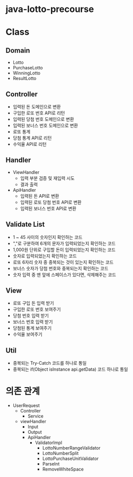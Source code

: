 # java-lotto-precourse

# Class

## Domain
- Lotto
- PurchaseLotto
- WinningLotto
- ResultLotto

## Controller
- 입력된 돈 도메인으로 변환
- 구입한 로또 번호 API로 리턴
- 입력된 당첨 번호 도메인으로 변환
- 입력된 보너스 번호 도메인으로 변환
- 로또 통계
- 당첨 통계 API로 리턴
- 수익율 API로 리턴

## Handler
- ViewHandler
  - 입력 부분 검증 및 재입력 시도
  - 결과 출력
- ApiHandler
  - 입력된 돈 API로 변환
  - 입력된 로또 당첨 번호 API로 변환
  - 입력된 보너스 번호 API로 변환

## Validate List
- 1 ~ 45 사이의 숫자인지 확인하는 코드
- ","로 구분하여 6개의 문자가 입력되었는지 확인하는 코드
- 1,000원 단위로 구입할 돈이 입력되었는지 확인하는 코드
- 숫자로 입력되었는지 확인하는 코드
- 로또 6자리 숫자 중 중복되는 것이 있는지 확인하는 코드
- 보너스 숫자가 당첨 번호와 중복되는지 확인하는 코드
- 숫자 입력 중 맨 앞에 스페이스가 있다면, 삭제해주는 코드

## View
- 로또 구입 돈 입력 받기 
- 구입한 로또 번호 보여주기
- 당첨 번호 입력 받기
- 보너스 번호 입력 받기
- 당첨된 통계 보여주기
- 수익율 보여주기

## Util
- 중복되는 Try-Catch 코드를 하나로 통일
- 중복되는 if(Object isInstance api.getData) 코드 하나로 통일

# 의존 관계
- UserRequest
  - Controller
    - Service
  - viewHandler
    - Input
    - Output
    - ApiHandler
      - ValidatorImpl
        - LottoNumberRangeValidator
        - LottoNumberSplit
        - LottoPurchaseUnitValidator
        - ParseInt
        - RemoveWhiteSpace